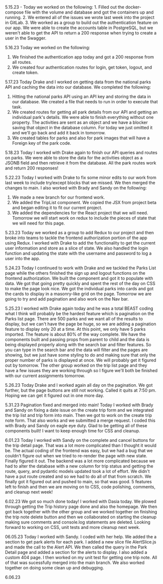 5.15.23 -
Today we worked on the following: 1. Filled out the docker-compose file with the volume and database and got the containers up and running. 2. We entered all of the issues we wrote last week into the project in GitLab. 3. We worked as a group to build out the authentication feature on our app. We were able to create the accounts table in PostgreSQL, but we weren't able to get the API to return a 200 response when trying to create a user in the Swagger.

5.16.23
Today we worked on the following:

1. We finished the authentication app today and got a 200 response from all routes.
2. We created four authentication routes for login, get token, logout, and create token.

5.17.23
Today Drake and I worked on getting data from the national parks API and caching the data into our database. We completed the following:

1. Hitting the national parks API using an API key and storing the data in our database. We created a file that needs to run in order to execute that task.
2. We created routes for getting all park details from our API and getting an individual park's details. We were able to finish everything without one property. The activities are sent as an object and we have a blocker saving that object in the database column. For today we just omitted it and we'll go back and add it back in tomorrow.
3. We created tables for parks and also for park images that will have a Foreign key of the park code.

5.18.23
Today I worked with Drake again to finish our API queries and routes on parks. We were able to store the data for the activities object as a JSONB field and then retrieve it from the database. All the park routes work and return 200 responses!

5.22.23
Today I worked with Drake to fix some minor edits to our work from last week to include try/except blocks that we missed. We then merged the changes to main. I also worked with Brady and Sandy on the following:

1. We made a new branch for our frontend work.
2. We added the TripList component. We copied the JSX from project beta and began editing it to fit our current project.
3. We added the dependencies for the React project that we will need.
   Tomorrow we will start work on redux to include the pieces of state that we will need for this page.

5.23.23
Today we worked as a group to add Redux to our project and then broke into teams to tackle the frontend authorization portion of the app using Redux. I worked with Drake to add the functionality to get the current user information and store as a slice of state. We also handled the login function and updating the state with the username and password to log a user into the app.

5.24.23
Today I continued to work with Drake and we tackled the Parks List page while the others finished the sign up and logout functions on the frontend authorization. We built the component and got it to populate with data. We got that going pretty quickly and spent the rest of the day on CSS to make the page look nice. We got the individual parks into cards and got the cards to display in a masonry-like grid on the page. Tomorrow we are going to try and add pagination and also work on the Nav bar.

5.25.23
I worked with Drake again today and he was a total BEAST coding what I think will probably be the hardest feature which is pagination on the Parks list page. There are 500 parks and we want all of the results to display, but we can't have the page be huge, so we are adding a pagination feature to display only 20 at a time. At this point, we only have 5 parks imported. The feature is about 80% of the way complete. We have the components built and passing props from parent to child and the data is being displayed properly along with the search bar and filter features. So you can type in the search bar and the data will filter and the pages are showing, but we just have some styling to do and making sure that only the proper number of parks is displayed at once. We will probably get it figured out by tomorrow. The other group worked on the trip list page and they have a few issues they are working through so I figure we'll both be finished with our current assignments tomorrow.

5.26.23
Today Drake and I worked again all day on the pagination. We got further, but the page buttons are still not working. Called it quits at 7:50 pm. Hoping we can get it figured out in one more day.

5.31.23
Pagination fixed and merged into main! Today I worked with Brady and Sandy on fixing a date issue on the create trip form and we integrated the trip list and trip form into main. Then we got to work on the create trip note form. That also works and we submitted a merge request. I coded this with Brady and Sandy on eagle eye duty. Glad to be getting all of these components built! I want to keep enough time for CSS and cleanup.

6.01.23
Today I worked with Sandy on the complete and cancel buttons for the trip detail page. That was a lot more complicated than I thought it would be. The actual coding of the frontend was easy, but we had a bug that we couldn't figure out when we tried to re-render the page with new state. Finally figured it out. The backend was a lot more complicated because we had to alter the database with a new column for trip status and getting the route, query, and pydantic models updated took a lot of effort. We didn't have a put route created and so we had to do all of that from scratch. We finally got it figured out and pushed to main, so that was good. 5 features left to finish and then we are moving on to CSS, code polishing, comments, and cleanup next week!

6.02.23
We got so much done today! I worked with Dasia today. We plowed through getting the Trip history page done and also the homepage. We then got back together with the other group and we worked together on finishing the trip note delete button and then we collaborated on starting the cleanup making sure comments and console.log statements are deleted. Looking forward to working on CSS, unit tests and more cleanup next week.

06.05.23
Today I worked with Sandy. I coded with her help. We added the a section to get park alerts for each park. I added a new slice file AlertSlice.js and made the call to the Alert API. We then called the query in the Park Detail page and added a section for the alerts to display. I also added a custom 404 page. I then worked on my unit test for getting one trip note. All of that was sucessfully merged into the main branch. We also worked together on doing some clean up and debugging.

6.06.23
